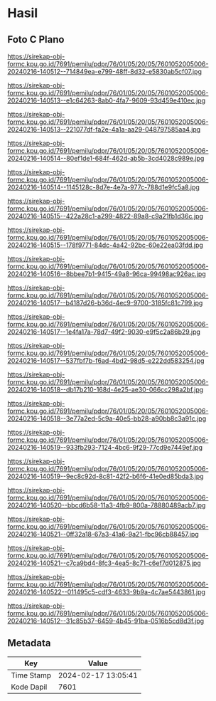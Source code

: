 # Hasil

## Foto C Plano

https://sirekap-obj-formc.kpu.go.id/7691/pemilu/pdpr/76/01/05/20/05/7601052005006-20240216-140512--714849ea-e799-48ff-8d32-e5830ab5cf07.jpg

https://sirekap-obj-formc.kpu.go.id/7691/pemilu/pdpr/76/01/05/20/05/7601052005006-20240216-140513--e1c64263-8ab0-4fa7-9609-93d459e410ec.jpg

https://sirekap-obj-formc.kpu.go.id/7691/pemilu/pdpr/76/01/05/20/05/7601052005006-20240216-140513--221077df-fa2e-4a1a-aa29-048797585aa4.jpg

https://sirekap-obj-formc.kpu.go.id/7691/pemilu/pdpr/76/01/05/20/05/7601052005006-20240216-140514--80ef1de1-684f-462d-ab5b-3cd4028c989e.jpg

https://sirekap-obj-formc.kpu.go.id/7691/pemilu/pdpr/76/01/05/20/05/7601052005006-20240216-140514--1145128c-8d7e-4e7a-977c-788d1e9fc5a8.jpg

https://sirekap-obj-formc.kpu.go.id/7691/pemilu/pdpr/76/01/05/20/05/7601052005006-20240216-140515--422a28c1-a299-4822-89a8-c9a21fb1d36c.jpg

https://sirekap-obj-formc.kpu.go.id/7691/pemilu/pdpr/76/01/05/20/05/7601052005006-20240216-140515--178f9771-84dc-4a42-92bc-60e22ea03fdd.jpg

https://sirekap-obj-formc.kpu.go.id/7691/pemilu/pdpr/76/01/05/20/05/7601052005006-20240216-140516--8bbee7b1-9415-49a8-96ca-99498ac926ac.jpg

https://sirekap-obj-formc.kpu.go.id/7691/pemilu/pdpr/76/01/05/20/05/7601052005006-20240216-140517--b4187d26-b36d-4ec9-9700-3185fc81c799.jpg

https://sirekap-obj-formc.kpu.go.id/7691/pemilu/pdpr/76/01/05/20/05/7601052005006-20240216-140517--1e4fa17a-78d7-49f2-9030-e9f5c2a86b29.jpg

https://sirekap-obj-formc.kpu.go.id/7691/pemilu/pdpr/76/01/05/20/05/7601052005006-20240216-140517--537fbf7b-f6ad-4bd2-98d5-e222dd583254.jpg

https://sirekap-obj-formc.kpu.go.id/7691/pemilu/pdpr/76/01/05/20/05/7601052005006-20240216-140518--db17b210-168d-4e25-ae30-066cc298a2bf.jpg

https://sirekap-obj-formc.kpu.go.id/7691/pemilu/pdpr/76/01/05/20/05/7601052005006-20240216-140518--3e77a2ed-5c9a-40e5-bb28-a90bb8c3a91c.jpg

https://sirekap-obj-formc.kpu.go.id/7691/pemilu/pdpr/76/01/05/20/05/7601052005006-20240216-140519--933fb293-7124-4bc6-9f29-77cd9e7449ef.jpg

https://sirekap-obj-formc.kpu.go.id/7691/pemilu/pdpr/76/01/05/20/05/7601052005006-20240216-140519--9ec8c92d-8c81-42f2-b6f6-41e0ed85bda3.jpg

https://sirekap-obj-formc.kpu.go.id/7691/pemilu/pdpr/76/01/05/20/05/7601052005006-20240216-140520--bbcd6b58-11a3-4fb9-800a-78880489acb7.jpg

https://sirekap-obj-formc.kpu.go.id/7691/pemilu/pdpr/76/01/05/20/05/7601052005006-20240216-140521--0ff32a18-67a3-41a6-9a21-fbc96cb88457.jpg

https://sirekap-obj-formc.kpu.go.id/7691/pemilu/pdpr/76/01/05/20/05/7601052005006-20240216-140521--c7ca9bd4-8fc3-4ea5-8c71-c6ef7d012875.jpg

https://sirekap-obj-formc.kpu.go.id/7691/pemilu/pdpr/76/01/05/20/05/7601052005006-20240216-140522--011495c5-cdf3-4633-9b9a-4c7ae5443861.jpg

https://sirekap-obj-formc.kpu.go.id/7691/pemilu/pdpr/76/01/05/20/05/7601052005006-20240216-140512--31c85b37-6459-4b45-91ba-0516b5cd8d3f.jpg


## Metadata

| Key        | Value               |
| ---------- | ------------------- |
| Time Stamp | 2024-02-17 13:05:41 |
| Kode Dapil | 7601                |



